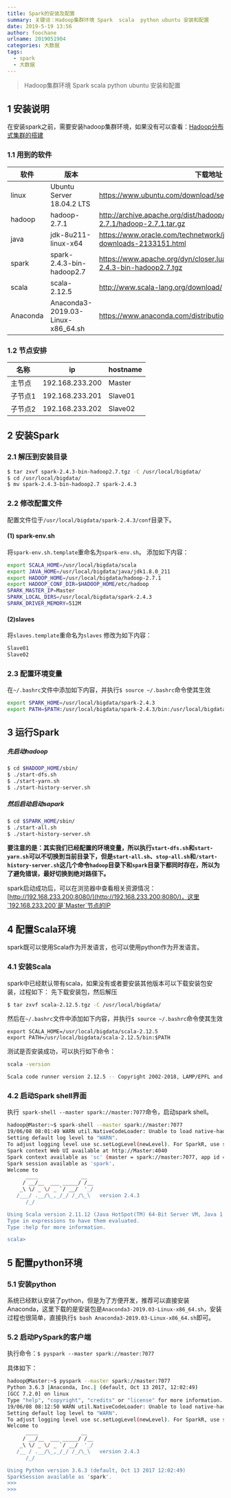 ```yaml
---
title: Spark的安装及配置
summary: 关键词：Hadoop集群环境 Spark  scala  python ubuntu 安装和配置
date: 2019-5-19 13:56
author: foochane
urlname: 2019051904
categories: 大数据
tags:
  - spark
  - 大数据
---
```


> Hadoop集群环境 Spark  scala  python ubuntu 安装和配置


## 1 安装说明

在安装spark之前，需要安装hadoop集群环境，如果没有可以查看：[Hadoop分布式集群的搭建](https://foochane.cn/article/2019051901.html)
### 1.1 用到的软件
|软件|版本|下载地址|
|--|--|--|
|linux|Ubuntu Server 18.04.2 LTS|https://www.ubuntu.com/download/server|
|hadoop|hadoop-2.7.1|http://archive.apache.org/dist/hadoop/common/hadoop-2.7.1/hadoop-2.7.1.tar.gz|
|java|jdk-8u211-linux-x64|https://www.oracle.com/technetwork/java/javase/downloads/jdk8-downloads-2133151.html|
|spark| spark-2.4.3-bin-hadoop2.7|https://www.apache.org/dyn/closer.lua/spark/spark-2.4.3/spark-2.4.3-bin-hadoop2.7.tgz|
|scala|scala-2.12.5|http://www.scala-lang.org/download/|
|Anaconda|Anaconda3-2019.03-Linux-x86_64.sh|https://www.anaconda.com/distribution/|

### 1.2 节点安排
|名称|ip|hostname|
|-|-|-|
|主节点|192.168.233.200|Master|
|子节点1|192.168.233.201|Slave01|
|子节点2|192.168.233.202|Slave02|


## 2 安装Spark

### 2.1 解压到安装目录

```bash
$ tar zxvf spark-2.4.3-bin-hadoop2.7.tgz -C /usr/local/bigdata/
$ cd /usr/local/bigdata/
$ mv spark-2.4.3-bin-hadoop2.7 spark-2.4.3
```

### 2.2 修改配置文件
配置文件位于`/usr/local/bigdata/spark-2.4.3/conf`目录下。

#### (1) spark-env.sh
将`spark-env.sh.template`重命名为`spark-env.sh`。
添加如下内容：

```bash
export SCALA_HOME=/usr/local/bigdata/scala
export JAVA_HOME=/usr/local/bigdata/java/jdk1.8.0_211
export HADOOP_HOME=/usr/local/bigdata/hadoop-2.7.1
export HADOOP_CONF_DIR=$HADOOP_HOME/etc/hadoop
SPARK_MASTER_IP=Master
SPARK_LOCAL_DIRS=/usr/local/bigdata/spark-2.4.3
SPARK_DRIVER_MEMORY=512M
```

#### (2)slaves
将`slaves.template`重命名为`slaves`
修改为如下内容：
```bash
Slave01
Slave02
```

### 2.3 配置环境变量
在`~/.bashrc`文件中添加如下内容，并执行`$ source ~/.bashrc`命令使其生效
```bash
export SPARK_HOME=/usr/local/bigdata/spark-2.4.3
export PATH=$PATH:/usr/local/bigdata/spark-2.4.3/bin:/usr/local/bigdata/spark-2.4.3/sbin
```

## 3 运行Spark

##### 先启动hadoop
```bash
$ cd $HADOOP_HOME/sbin/
$ ./start-dfs.sh
$ ./start-yarn.sh
$ ./start-history-server.sh
```
##### 然后启动启动sapark
```bash
$ cd $SPARK_HOME/sbin/
$ ./start-all.sh
$ ./start-history-server.sh
```

**要注意的是：其实我们已经配置的环境变量，所以执行`start-dfs.sh`和`start-yarn.sh`可以不切换到当前目录下，但是`start-all.sh`、`stop-all.sh`和`/start-history-server.sh`这几个命令`hadoop`目录下和`spark`目录下都同时存在，所以为了避免错误，最好切换到绝对路径下。**

spark启动成功后，可以在浏览器中查看相关资源情况：[http://192.168.233.200:8080/](http://192.168.233.200:8080/)，这里`192.168.233.200`是`Master`节点的IP



## 4 配置Scala环境
spark既可以使用Scala作为开发语言，也可以使用python作为开发语言。
### 4.1 安装Scala
spark中已经默认带有scala，如果没有或者要安装其他版本可以下载安装包安装，过程如下：
先下载安装包，然后解压

```bash
$ tar zxvf scala-2.12.5.tgz -C /usr/local/bigdata/
```
然后在`~/.bashrc`文件中添加如下内容，并执行`$ source ~/.bashrc`命令使其生效
```
export SCALA_HOME=/usr/local/bigdata/scala-2.12.5
export PATH=/usr/local/bigdata/scala-2.12.5/bin:$PATH
```
测试是否安装成功，可以执行如下命令：
```bash
scala -version

Scala code runner version 2.12.5 -- Copyright 2002-2018, LAMP/EPFL and Lightbe
```

### 4.2 启动Spark shell界面
执行` spark-shell --master spark://master:7077`命令，启动spark shell。

```bash
hadoop@Master:~$ spark-shell --master spark://master:7077
19/06/08 08:01:49 WARN util.NativeCodeLoader: Unable to load native-hadoop library for your platform... using builtin-java classes where applicable
Setting default log level to "WARN".
To adjust logging level use sc.setLogLevel(newLevel). For SparkR, use setLogLevel(newLevel).
Spark context Web UI available at http://Master:4040
Spark context available as 'sc' (master = spark://master:7077, app id = app-20190608080221-0002).
Spark session available as 'spark'.
Welcome to
      ____              __
     / __/__  ___ _____/ /__
    _\ \/ _ \/ _ `/ __/  '_/
   /___/ .__/\_,_/_/ /_/\_\   version 2.4.3
      /_/

Using Scala version 2.11.12 (Java HotSpot(TM) 64-Bit Server VM, Java 1.8.0_211)
Type in expressions to have them evaluated.
Type :help for more information.

scala>
```

## 5 配置python环境

### 5.1 安装python
系统已经默认安装了python，但是为了方便开发，推荐可以直接安装Anaconda，这里下载的是安装包是`Anaconda3-2019.03-Linux-x86_64.sh`，安装过程也很简单，直接执行`$ bash Anaconda3-2019.03-Linux-x86_64.sh`即可。

### 5.2 启动PySpark的客户端
执行命令：`$ pyspark --master spark://master:7077`

具体如下：
```bash
hadoop@Master:~$ pyspark --master spark://master:7077
Python 3.6.3 |Anaconda, Inc.| (default, Oct 13 2017, 12:02:49)
[GCC 7.2.0] on linux
Type "help", "copyright", "credits" or "license" for more information.
19/06/08 08:12:50 WARN util.NativeCodeLoader: Unable to load native-hadoop library for your platform... using builtin-java classes where applicable
Setting default log level to "WARN".
To adjust logging level use sc.setLogLevel(newLevel). For SparkR, use setLogLevel(newLevel).
Welcome to
      ____              __
     / __/__  ___ _____/ /__
    _\ \/ _ \/ _ `/ __/  '_/
   /__ / .__/\_,_/_/ /_/\_\   version 2.4.3
      /_/

Using Python version 3.6.3 (default, Oct 13 2017 12:02:49)
SparkSession available as 'spark'.
>>>
>>>
```


<!-- >本文作者：[foochane](https://foochane.cn/) 
本文链接：[https://foochane.cn/article/2019051904.html](https://foochane.cn/article/2019051904.html) -->
